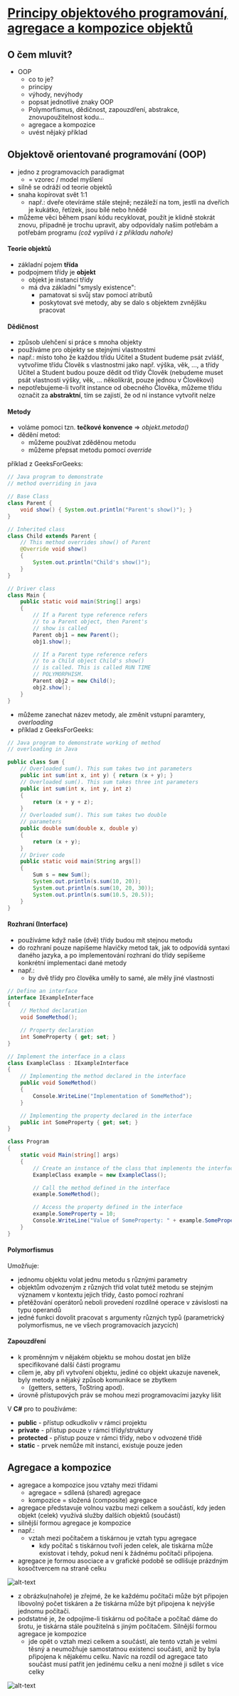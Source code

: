 # [Principy objektového programování, agregace a kompozice objektů](https://youtu.be/r1diROtxcpo?si=MQ7B9JLApdrCnfPj)

## O čem mluvit?
- OOP
	- co to je?
	- principy
	- výhody, nevýhody
	- popsat jednotlivé znaky OOP
	- Polymorfismus, dědičnost, zapouzdření, abstrakce, znovupoužitelnost kodu...
	- agregace a kompozice
	- uvést nějaký příklad

## Objektově orientované programování (OOP)
- jedno z programovacích paradigmat
	- = vzorec / model myšlení
- silně se odráží od teorie objektů
- snaha kopírovat svět 1:1
	- např.: dveře otevíráme stále stejně; nezáleží na tom, jestli na dveřích je kukátko, řetízek, jsou bílé nebo hnědé
- můžeme věci během psaní kódu recyklovat, použít je klidně stokrát znovu, případně je trochu upravit, aby odpovídaly našim potřebám a potřebám programu *(což vyplívá i z příkladu nahoře)*

#### Teorie objektů
- základní pojem **třída**
- podpojmem třídy je **objekt**
	- objekt je instancí třídy
	- má dva základní "smysly existence":
		- pamatovat si svůj stav pomocí atributů
		- poskytovat své metody, aby se dalo s objektem zvnějšku pracovat

#### Dědičnost
- způsob ulehčení si práce s mnoha objekty
- používáme pro objekty se stejnými vlastnostmi
- např.: místo toho že každou třídu Učitel a Student budeme psát zvlášť, vytvoříme třídu Člověk s vlastnostmi jako např. výška, věk, ..., a třídy Učitel a Student budou pouze dědit od třídy Člověk (nebudeme muset psát vlastnosti výšky, věk, ... několikrát, pouze jednou v Člověkovi)
- nepotřebujeme-li tvořit instance od obecného Člověka, můžeme třídu označit za **abstraktní**, tím se zajistí, že od ní instance vytvořit nelze

#### Metody
- voláme pomoci tzn. **tečkové konvence** => _objekt.metoda()_
- dědění metod:
	- můžeme používat zděděnou metodu
	- můžeme přepsat metodu pomocí _override_

příklad z GeeksForGeeks:
```java
// Java program to demonstrate
// method overriding in java

// Base Class
class Parent {
    void show() { System.out.println("Parent's show()"); }
}

// Inherited class
class Child extends Parent {
    // This method overrides show() of Parent
    @Override void show()
    {
        System.out.println("Child's show()");
    }
}

// Driver class
class Main {
    public static void main(String[] args)
    {
        // If a Parent type reference refers
        // to a Parent object, then Parent's
        // show is called
        Parent obj1 = new Parent();
        obj1.show();

        // If a Parent type reference refers
        // to a Child object Child's show()
        // is called. This is called RUN TIME
        // POLYMORPHISM.
        Parent obj2 = new Child();
        obj2.show();
    }
}
```

  - můžeme zanechat název metody, ale změnit vstupní paramtery, _overloading_
  - příklad z GeeksForGeeks:

```java
// Java program to demonstrate working of method
// overloading in Java

public class Sum {
    // Overloaded sum(). This sum takes two int parameters
    public int sum(int x, int y) { return (x + y); }
    // Overloaded sum(). This sum takes three int parameters
    public int sum(int x, int y, int z)
    {
        return (x + y + z);
    }
    // Overloaded sum(). This sum takes two double
    // parameters
    public double sum(double x, double y)
    {
        return (x + y);
    }
    // Driver code
    public static void main(String args[])
    {
        Sum s = new Sum();
        System.out.println(s.sum(10, 20));
        System.out.println(s.sum(10, 20, 30));
        System.out.println(s.sum(10.5, 20.5));
    }
}
```

#### Rozhraní (Interface)
- používáme když naše (dvě) třídy budou mít stejnou metodu
- do rozhraní pouze napíšeme hlavičky metod tak, jak to odpovídá syntaxi daného jazyka, a po implementování rozhraní do třídy sepíšeme konkrétní implementaci dané metody
- např.: 
	- by dvě třídy pro člověka uměly to samé, ale měly jiné vlastnosti

```csharp
// Define an interface
interface IExampleInterface
{
    // Method declaration
    void SomeMethod();

    // Property declaration
    int SomeProperty { get; set; }
}

// Implement the interface in a class
class ExampleClass : IExampleInterface
{
    // Implementing the method declared in the interface
    public void SomeMethod()
    {
        Console.WriteLine("Implementation of SomeMethod");
    }

    // Implementing the property declared in the interface
    public int SomeProperty { get; set; }
}

class Program
{
    static void Main(string[] args)
    {
        // Create an instance of the class that implements the interface
        ExampleClass example = new ExampleClass();

        // Call the method defined in the interface
        example.SomeMethod();

        // Access the property defined in the interface
        example.SomeProperty = 10;
        Console.WriteLine("Value of SomeProperty: " + example.SomeProperty);
    }
}
```

#### Polymorfismus
Umožňuje:
- jednomu objektu volat jednu metodu s různými parametry
- objektům odvozeným z různých tříd volat tutéž metodu se stejným významem v kontextu jejich třídy, často pomocí rozhraní
- přetěžování operátorů neboli provedení rozdílné operace v závislosti na typu operandů
- jedné funkci dovolit pracovat s argumenty různých typů (parametrický polymorfismus, ne ve všech programovacích jazycích)

#### Zapouzdření
- k proměnným v nějakém objektu se mohou dostat jen blíže specifikované další části programu
- cílem je, aby při vytvoření objektu, jediné co objekt ukazuje navenek, byly metody a nějaký způsob komunikace se zbytkem 
	- (getters, setters, ToString apod). 
- úrovně přístupových práv se mohou mezi programovacími jazyky lišit

V **C#** pro to používáme:
- **public** - přístup odkudkoliv v rámci projektu
- **private** - přístup pouze v rámci třídy/struktury
- **protected** - přístup pouze v rámci třídy, nebo v odvozené třídě 
- **static** - prvek nemůže mít instanci, existuje pouze jeden

## Agregace a kompozice
- agregace a kompozice jsou vztahy mezi třídami
	- agregace = sdílená (shared) agregace 
	- kompozice = složená (composite) agregace
- agregace představuje volnou vazbu mezi celkem a součástí, kdy jeden objekt (celek) využívá služby dalších objektů (součástí)
- silnější formou agregace je kompozice
- např.: 
	- vztah mezi počítačem a tiskárnou je vztah typu agregace
		- kdy počítač s tiskárnou tvoří jeden celek, ale tiskárna může existovat i tehdy, pokud není k žádnému počítači připojena. 
- agregace je formou asociace a v grafické podobě se odlišuje prázdným kosočtvercem na straně celku

![alt-text](https://github.com/NeDDy3z/jecna-pv-maturita/blob/main/images/14_agregace.png)

- z obrázku(nahoře) je zřejmé, že ke každému počítači může být připojen libovolný počet tiskáren a že tiskárna může být připojena k nejvýše jednomu počítači. 
- podstatné je, že odpojíme-li tiskárnu od počítače a počítač dáme do šrotu, je tiskárna stále použitelná s jiným počítačem. Silnější formou agregace je kompozice
	- jde opět o vztah mezi celkem a součástí, ale tento vztah je velmi těsný a neumožňuje samostatnou existenci součásti, aniž by byla připojena k nějakému celku. Navíc na rozdíl od agregace tato součást musí patřit jen jedinému celku a není možné ji sdílet s více celky

![alt-text](https://github.com/NeDDy3z/jecna-pv-maturita/blob/main/images/14_kompozice.png)
